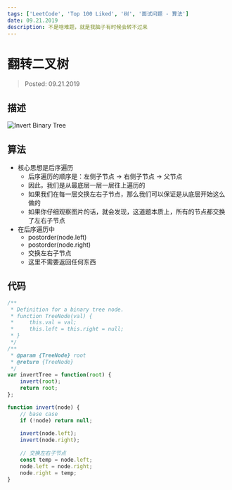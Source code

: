 ```yaml
---
tags: ['LeetCode', 'Top 100 Liked', '树', '面试问题 - 算法']
date: 09.21.2019
description: 不是啥难题，就是我脑子有时候会转不过来
---
```


# 翻转二叉树

> Posted: 09.21.2019

<Tag />

## 描述

![Invert Binary Tree](/images/invertBT.png)

## 算法

- 核心思想是后序遍历
  - 后序遍历的顺序是：左侧子节点 -> 右侧子节点 -> 父节点
  - 因此，我们是从最底层一层一层往上遍历的
  - 如果我们在每一层交换左右子节点，那么我们可以保证是从底层开始这么做的
  - 如果你仔细观察图片的话，就会发现，这道题本质上，所有的节点都交换了左右子节点
- 在后序遍历中
  - postorder(node.left)
  - postorder(node.right)
  - 交换左右子节点
  - 这里不需要返回任何东西

## 代码

```javascript
/**
 * Definition for a binary tree node.
 * function TreeNode(val) {
 *     this.val = val;
 *     this.left = this.right = null;
 * }
 */
/**
 * @param {TreeNode} root
 * @return {TreeNode}
 */
var invertTree = function(root) {
    invert(root);
    return root;
};

function invert(node) {
    // base case
    if (!node) return null;
    
    invert(node.left);
    invert(node.right);
    
    // 交换左右子节点
    const temp = node.left;
    node.left = node.right;
    node.right = temp;
}
```

<Chirpy />